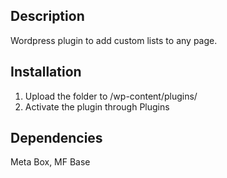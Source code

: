 ## Description
Wordpress plugin to add custom lists to any page.

## Installation
1. Upload the folder to /wp-content/plugins/
2. Activate the plugin through Plugins

## Dependencies
Meta Box, MF Base